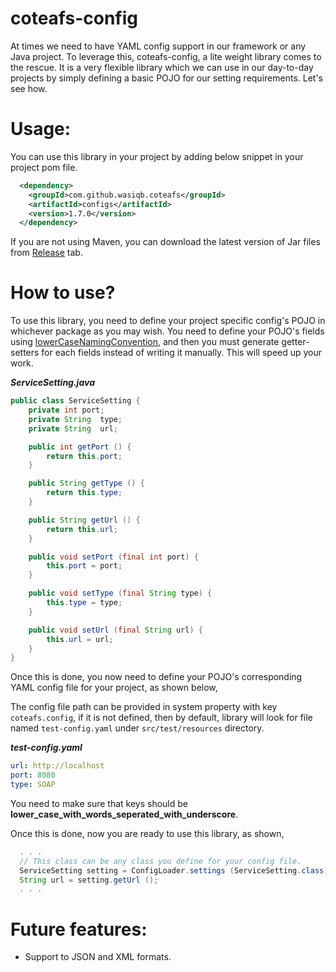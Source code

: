 # coteafs-config
At times we need to have YAML config support in our framework or any Java project. To leverage this, coteafs-config, a lite weight library comes to the rescue. It is a very flexible library which we can use in our day-to-day projects by simply defining a basic POJO for our setting requirements. Let's see how.

# Usage:
You can use this library in your project by adding below snippet in your project pom file.
```xml
  <dependency>
    <groupId>com.github.wasiqb.coteafs</groupId>
    <artifactId>configs</artifactId>
    <version>1.7.0</version>
  </dependency>
```

If you are not using Maven, you can download the latest version of Jar files from [Release](https://github.com/WasiqB/coteafs-config/releases) tab.

# How to use?
To use this library, you need to define your project specific config's POJO in whichever package as you may wish. You need to define your POJO's fields using [lowerCaseNamingConvention](http://wiki.c2.com/?LowerCamelCase), and then you must generate getter-setters for each fields instead of writing it manually. This will speed up your work.

_**ServiceSetting.java**_
```java
public class ServiceSetting {
	private int	port;
	private String	type;
	private String	url;

	public int getPort () {
		return this.port;
	}

	public String getType () {
		return this.type;
	}

	public String getUrl () {
		return this.url;
	}

	public void setPort (final int port) {
		this.port = port;
	}

	public void setType (final String type) {
		this.type = type;
	}

	public void setUrl (final String url) {
		this.url = url;
	}
}
```
Once this is done, you now need to define your POJO's corresponding YAML config file for your project, as shown below,

The config file path can be provided in system property with key `coteafs.config`, if it is not defined, then by default, library will look for file named `test-config.yaml` under `src/test/resources` directory.

_**test-config.yaml**_
```yaml
url: http://localhost
port: 8080
type: SOAP
```
You need to make sure that keys should be **lower_case_with_words_seperated_with_underscore**.

Once this is done, now you are ready to use this library, as shown,
```java
  . . .
  // This class can be any class you define for your config file.
  ServiceSetting setting = ConfigLoader.settings (ServiceSetting.class);
  String url = setting.getUrl ();
  . . .
```

# Future features:
* Support to JSON and XML formats.
